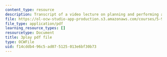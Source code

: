 ```yaml
---
content_type: resource
description: Transcript of a video lecture on planning and performing a lecture.
file: https://ol-ocw-studio-app-production.s3.amazonaws.com/courses/5-95j-teaching-college-level-science-and-engineering-spring-2009/f14cddb496c5ad075125013e6bf30b73_RyKmgyGH5dw.pdf
file_type: application/pdf
learning_resource_types: []
resourcetype: Document
title: 3play pdf file
type: OCWFile
uid: f14cddb4-96c5-ad07-5125-013e6bf30b73
---
```

